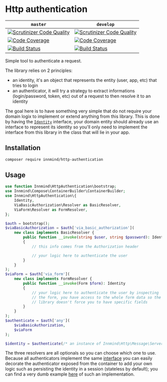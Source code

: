 # Http authentication

| `master` | `develop` |
|----------|-----------|
| [![Scrutinizer Code Quality](https://scrutinizer-ci.com/g/Innmind/HttpAuthentication/badges/quality-score.png?b=master)](https://scrutinizer-ci.com/g/Innmind/HttpAuthentication/?branch=master) | [![Scrutinizer Code Quality](https://scrutinizer-ci.com/g/Innmind/HttpAuthentication/badges/quality-score.png?b=develop)](https://scrutinizer-ci.com/g/Innmind/HttpAuthentication/?branch=develop) |
| [![Code Coverage](https://scrutinizer-ci.com/g/Innmind/HttpAuthentication/badges/coverage.png?b=master)](https://scrutinizer-ci.com/g/Innmind/HttpAuthentication/?branch=master) | [![Code Coverage](https://scrutinizer-ci.com/g/Innmind/HttpAuthentication/badges/coverage.png?b=develop)](https://scrutinizer-ci.com/g/Innmind/HttpAuthentication/?branch=develop) |
| [![Build Status](https://scrutinizer-ci.com/g/Innmind/HttpAuthentication/badges/build.png?b=master)](https://scrutinizer-ci.com/g/Innmind/HttpAuthentication/build-status/master) | [![Build Status](https://scrutinizer-ci.com/g/Innmind/HttpAuthentication/badges/build.png?b=develop)](https://scrutinizer-ci.com/g/Innmind/HttpAuthentication/build-status/develop) |

Simple tool to authenticate a request.

The library relies on 2 principles:

* an identity, it's an object that represents the entity (user, app, etc) that tries to login
* an authenticator, it will try a strategy to extract informations (login/password, token, etc) out of a request to then resolve it to an identity

The goal here is to have something very simple that do not require your domain logix to implement or extend anything from this library. This is done by having the [`Identity`](src/Identity.php) interface, your domain entity should already use an interface to represent its identity so you'll only need to implement the interface from this library in the class that will lie in your app.

## Installation

```sh
composer require innmind/http-authentication
```

## Usage

```php
use function Innmind\HttpAuthentication\bootstrap;
use Innmind\Compose\ContainerBuilder\ContainerBuilder;
use Innmind\HttpAuthentication\{
    Identity,
    ViaBasicAuthorization\Resolver as BasicResolver,
    ViaForm\Resolver as FormResolver,
};

$auth = bootstrap();
$viaBasicAuthorization = $auth['via_basic_authorization'](
    new class implements BasicResolver {
        public function __invoke(string $user, string $password): Identity
        {
            // this info comes from the Authorization header

            // your logic here to authenticate the user
        }
    }
);
$viaForm = $auth['via_form'](
    new class implements FormResolver {
        public function __invoke(Form $form): Identity
        {
            // your logic here to authenticate the user by inspecting
            // the form, you have access to the whole form data so the
            // library doesn't force you to have specific fields
        }
    }
);
$authenticate = $auth['any'](
    $viaBasicAuthorization,
    $viaForm
);

$identity = $authenticate(/* an instance of Innmind\Http\Message\ServerRequest */);
```

The three resolvers are all optionals so you can choose which one to use. Because all authenticators implement the same [interface](src/Authenticator.php) you can easily decorate the authenticator exposed from the container to add your own logic such as persisting the identity in a session (stateless by default); you can find a very dumb example [here](src/ViaSession.php) of such an implementation.
